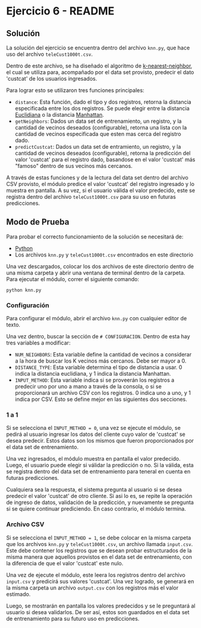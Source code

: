 # Ejercicio 6 - README

## Solución
La solución del ejercicio se encuentra dentro del archivo `knn.py`, que hace uso del archivo `teleCust1000t.csv`.

Dentro de este archivo, se ha diseñado el algoritmo de [k-nearest-neighbor](https://es.wikipedia.org/wiki/K_vecinos_m%C3%A1s_pr%C3%B3ximos), el cual se utiliza para, acompañado por el data set provisto, predecir el dato 'custcat' de los usuarios ingresados.

Para lograr esto se utilizaron tres funciones principales:
- `distance`: Esta función, dado el tipo y dos registros, retorna la distancia especificada entre los dos registros. Se puede elegir entre la distancia [Euclidiana](https://es.wikipedia.org/wiki/Distancia_euclidiana) o la distancia [Manhattan](https://es.wikipedia.org/wiki/Geometr%C3%ADa_del_taxista).
- `getNeighbors`: Dados un data set de entrenamiento, un registro, y la cantidad de vecinos deseados (configurable), retorna una lista con la cantidad de vecinos especificada que esten mas cerca del registro dado.
- `predictCustcat`: Dados un data set de entramiento, un registro, y la cantidad de vecinos deseados (configurable), retorna la predicción del valor 'custcat' para el registro dado, basandose en el valor 'custcat' más "famoso" dentro de sus vecinos más cercanos.

A través de estas funciones y de la lectura del data set dentro del archivo CSV provisto, el módulo predice el valor 'custcat' del registro ingresado y lo muestra en pantalla. A su vez, si el usuario válida el valor predecido, este se registra dentro del archivo `teleCust1000t.csv` para su uso en futuras predicciones. 

## Modo de Prueba
Para probar el correcto funcionamiento de la solución se necesitará de:
- [Python](https://www.python.org/downloads/)
- Los archivos `knn.py` y `teleCust1000t.csv` encontrados en este directorio

Una vez descargados, colocar los dos archivos de este directorio dentro de una misma carpeta y abrir una ventana de terminal dentro de la carpeta. Para ejecutar el módulo, correr el siguiente comando:
```
python knn.py
```

### Configuración
Para configurar el módulo, abrir el archivo `knn.py` con cualquier editor de texto.

Una vez dentro, buscar la sección de `# CONFIGURACION`. Dentro de esta hay tres variables a modificar:
- `NUM_NEIGHBORS`: Esta variable define la cantidad de vecinos a considerar a la hora de buscar los K vecinos más cercanos. Debe ser mayor a 0.
- `DISTANCE_TYPE`: Esta variable determina el tipo de distancia a usar. 0 indica la distancia euclidiana, y 1 indica la distancia Manhattan.
- `INPUT_METHOD`: Esta variable indica si se proveerán los registros a predecir uno por uno a mano a través de la consola, o si se proporcionará un archivo CSV con los registros. 0 indica uno a uno, y 1 indica por CSV. Esto se define mejor en las siguientes dos secciones.

### 1 a 1
Si se selecciona el `INPUT_METHOD = 0`, una vez se ejecute el módulo, se pedirá al usuario ingresar los datos del cliente cuyo valor de 'custcat' se desea predecir. Estos datos son los mismos que fueron proporcionados por el data set de entrenamiento. 

Una vez ingresados, el módulo muestra en pantalla el valor predecido. Luego, el usuario puede elegir si válidar la predicción o no. Si la válida, esta se registra dentro del data set de entrenamiento para teneral en cuenta en futuras predicciones.

Cualquiera sea la respuesta, el sistema pregunta al usuario si se desea predecir el valor 'custcat' de otro cliente. Si asi lo es, se repite la operación de ingreso de datos, validación de la predicción, y nuevamente se pregunta si se quiere continuar prediciendo. En caso contrario, el módulo termina.

### Archivo CSV
Si se selecciona el `INPUT_METHOD = 1`, se debe colocar en la misma carpeta que los archivos `knn.py` y `teleCust1000t.csv`, un archivo llamada `input.csv`. Este debe contener los registros que se desean probar estructurados de la misma manera que aquellos provistos en el data set de entrenamiento, con la diferencia de que el valor 'custcat' este nulo.

Una vez de ejecute el módulo, este leera los registros dentro del archivo `input.csv` y predicirá sus valores 'custcat'. Una vez logrado, se generará en la misma carpeta un archivo `output.csv` con los registros más el valor estimado. 

Luego, se mostrarán en pantalla los valores predecidos y se le preguntará al usuario si desea validarlos. De ser así, estos son guardados en el data set de entrenamiento para su futuro uso en predicciones.
